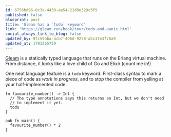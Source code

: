 ```yaml
---
id: 6756bd96-0c3a-4430-aa54-21d8e329c5f9
published: false
blueprint: post
title: 'Gleam has a `todo` keyword'
link: 'https://gleam.run/book/tour/todo-and-panic.html'
social_always_link_to_blog: false
updated_by: 97c59bba-acb7-406d-9278-abc37e3f76a9
updated_at: 1701265759
---
```

[Gleam](https://gleam.run) is a statically typed language that runs on the Erlang virtual machine. From distance, it looks like a love child of Go and Elixir (count me in!)

One neat language feature is a `todo` keyword. First-class syntax to mark a piece of code as _work in progress_, and to stop the compiler from yelling at your half-implemented code.

```gleam
fn favourite_number() -> Int {
  // The type annotations says this returns an Int, but we don't need
  // to implement it yet.
  todo
}

pub fn main() {
  favourite_number() * 2
}
```